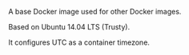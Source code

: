A base Docker image used for other Docker images.

Based on Ubuntu 14.04 LTS (Trusty).

It configures UTC as a container timezone.
